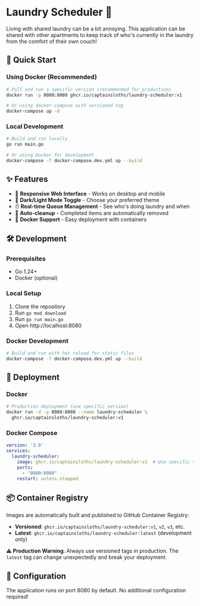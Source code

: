 # Laundry Scheduler 🧺

Living with shared laundry can be a bit annoying. This application can be shared with other apartments to keep track of who's currently in the laundry from the comfort of their own couch!

## 🚀 Quick Start

### Using Docker (Recommended)

```bash
# Pull and run a specific version (recommended for production)
docker run -p 8080:8080 ghcr.io/captainsloths/laundry-scheduler:v1

# Or using docker-compose with versioned tag
docker-compose up -d
```

### Local Development

```bash
# Build and run locally
go run main.go

# Or using Docker for development
docker-compose -f docker-compose.dev.yml up --build
```

## ✨ Features

- 📱 **Responsive Web Interface** - Works on desktop and mobile
- 🌙 **Dark/Light Mode Toggle** - Choose your preferred theme
- ⏰ **Real-time Queue Management** - See who's doing laundry and when
- 🔄 **Auto-cleanup** - Completed items are automatically removed
- 🐳 **Docker Support** - Easy deployment with containers

## 🛠️ Development

### Prerequisites
- Go 1.24+
- Docker (optional)

### Local Setup
1. Clone the repository
2. Run `go mod download`
3. Run `go run main.go`
4. Open http://localhost:8080

### Docker Development
```bash
# Build and run with hot reload for static files
docker-compose -f docker-compose.dev.yml up --build
```

## 🚀 Deployment

### Docker
```bash
# Production deployment (use specific version)
docker run -d -p 8080:8080 --name laundry-scheduler \
  ghcr.io/captainsloths/laundry-scheduler:v1
```

### Docker Compose
```yaml
version: '3.8'
services:
  laundry-scheduler:
    image: ghcr.io/captainsloths/laundry-scheduler:v1  # Use specific version
    ports:
      - "8080:8080"
    restart: unless-stopped
```

## 📦 Container Registry

Images are automatically built and published to GitHub Container Registry:

- **Versioned**: `ghcr.io/captainsloths/laundry-scheduler:v1`, `v2`, `v3`, etc.
- **Latest**: `ghcr.io/captainsloths/laundry-scheduler:latest` (development only)

**⚠️ Production Warning**: Always use versioned tags in production. The `latest` tag can change unexpectedly and break your deployment.

## 🔧 Configuration

The application runs on port 8080 by default. No additional configuration required!


